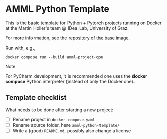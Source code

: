 # AMML Python Template

This is the basic template for Python + Pytorch projects running on Docker at the Martin Holler's team @ IDea_Lab, University of Graz.

For more information, see the [repository of the base image](https://github.com/IDeaLab-uni-graz/AMML-Python-Base).

Run with, e.g., 
```
docker compose run --build amml-project-cpu
```

> [!NOTE]
> For PyCharm development, it is recommended one uses the **docker compose** Python interpreter (instead of only the Docker one).

## Template checklist

What needs to be done after starting a new project:

- [ ] Rename project in `docker-compose.yaml`
- [ ] Rename source folder, here `amml-python-template/`
- [ ] Write a (good) `README.md`, possibly also change a license